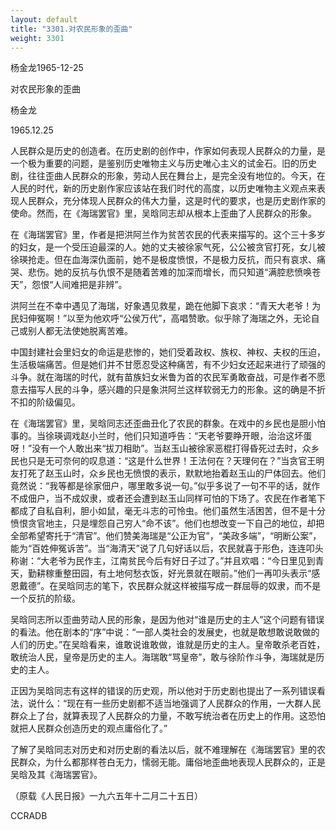 ```yaml
---
layout: default
title: "3301.对农民形象的歪曲"
weight: 3301
---
```


杨金龙1965-12-25

对农民形象的歪曲

杨金龙

1965.12.25

人民群众是历史的创造者。在历史剧的创作中，作家如何表现人民群众的力量，是一个极为重要的问题，是鉴别历史唯物主义与历史唯心主义的试金石。旧的历史剧，往往歪曲人民群众的形象，劳动人民在舞台上，是完全没有地位的。今天，在人民的时代，新的历史剧作家应该站在我们时代的高度，以历史唯物主义观点来表现人民群众，充分体现人民群众的伟大力量，这是时代的要求，也是历史剧作家的使命。然而，在《海瑞罢官》里，吴晗同志却从根本上歪曲了人民群众的形象。

在《海瑞罢官》里，作者是把洪阿兰作为贫苦农民的代表来描写的。这个三十多岁的妇女，是一个受压迫最深的人。她的丈夫被徐家气死，公公被贪官打死，女儿被徐瑛抢走。但在血海深仇面前，她不是极度愤恨，不是极力反抗，而只有哀求、痛哭、悲伤。她的反抗与仇恨不是随着苦难的加深而增长，而只知道“满腔悲愤唤苍天”，怨恨“人间难把是非辨”。

洪阿兰在不幸中遇见了海瑞，好象遇见救星，跪在他脚下哀求：“青天大老爷！为民妇伸冤啊！”以至为他欢呼“公侯万代”，高唱赞歌。似乎除了海瑞之外，无论自己或别人都无法使她脱离苦难。

中国封建社会里妇女的命运是悲惨的，她们受着政权、族权、神权、夫权的压迫，生活极端痛苦。但是她们并不甘愿忍受这种痛苦，有不少妇女还起来进行了顽强的斗争。就在海瑞的时代，就有苗族妇女米鲁为首的农民军勇敢奋战，可是作者不愿意去描写人民的斗争，感兴趣的只是象洪阿兰这样软弱无力的形象。这的确是不折不扣的阶级偏见。

在《海瑞罢官》里，吴晗同志还歪曲丑化了农民的群象。在戏中的乡民也是胆小怕事的。当徐瑛调戏赵小兰时，他们只知道呼告：“天老爷要睁开眼，治治这坏蛋呀！”没有一个人敢出来“拔刀相助”。当赵玉山被徐家恶棍打得昏死过去时，众乡民也只是无可奈何的叹息道：“这是什么世界！王法何在？天理何在？”当贪官王明友打死了赵玉山时，众乡民也无愤恨的表示，默默地抬着赵玉山的尸体回去。他们竟然说：“我等都是徐家佃户，哪里敢多说一句。”似乎多说了一句不平的话，就作不成佃户，当不成奴隶，或者还会遭到赵玉山同样可怕的下场了。农民在作者笔下都成了自私自利，胆小如鼠，毫无斗志的可怜虫。他们虽然生活困苦，但不是十分愤恨贪官地主，只是埋怨自己穷人“命不该”。他们也想改变一下自己的地位，却把全部希望寄托于“清官”。他们赞美海瑞是“公正为官”，“美政多端”，“明断公案”，能为“百姓伸冤诉苦”。当“海清天”说了几句好话以后，农民就喜于形色，连连叩头称谢：“大老爷为民作主，江南贫民今后有好日子过了。”并且欢唱：“今日里见到青天，勤耕稼重整田园，有土地何愁衣饭，好光景就在眼前。”他们一再叩头表示“感恩戴德”。在吴晗同志的笔下，农民群众就这样被描写成一群屈辱的奴隶，而不是一个反抗的阶级。

吴晗同志所以歪曲劳动人民的形象，是因为他对“谁是历史的主人”这个问题有错误的看法。他在剧本的“序”中说：“一部人类社会的发展史，也就是敢想敢说敢做的人们的历史。”在吴晗看来，谁敢说谁敢做，谁就是历史的主人。皇帝敢杀老百姓，敢统治人民，皇帝是历史的主人。海瑞敢“骂皇帝”，敢与徐阶作斗争，海瑞就是历史的主人。

正因为吴晗同志有这样的错误的历史观，所以他对于历史剧也提出了一系列错误看法，说什么：“现在有一些历史剧都不适当地强调了人民群众的作用，一大群人民群众上了台，就算表现了人民群众的力量，不敢写统治者在历史上的作用。这恐怕就把人民群众创造历史的观点庸俗化了。”

了解了吴晗同志对历史和对历史剧的看法以后，就不难理解在《海瑞罢官》里的农民群众，为什么都那样苍白无力，懦弱无能。庸俗地歪曲地表现人民群众的，正是吴晗及其《海瑞罢官》。

（原载《人民日报》一九六五年十二月二十五日）

CCRADB

